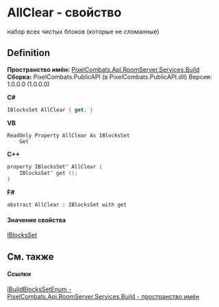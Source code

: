# AllClear - свойство


набор всех чистых блоков (которые не сломанные)



## Definition
**Пространство имён:** <a href="13601317-1cec-d8a4-23a8-2be7208954e2">PixelCombats.Api.RoomServer.Services.Build</a>  
**Сборка:** PixelCombats.PublicAPI (в PixelCombats.PublicAPI.dll) Версия: 1.0.0.0 (1.0.0.0)

**C#**
``` C#
IBlocksSet AllClear { get; }
```
**VB**
``` VB
ReadOnly Property AllClear As IBlocksSet
	Get
```
**C++**
``` C++
property IBlocksSet^ AllClear {
	IBlocksSet^ get ();
}
```
**F#**
``` F#
abstract AllClear : IBlocksSet with get
```



#### Значение свойства
<a href="0514bb4c-a7d5-360c-89cb-e5fc173cf655">IBlocksSet</a>

## См. также


#### Ссылки
<a href="64cae2c9-8053-974d-681f-6c37485e59f5">IBuildBlocksSetEnum - </a>  
<a href="13601317-1cec-d8a4-23a8-2be7208954e2">PixelCombats.Api.RoomServer.Services.Build - пространство имён</a>  
